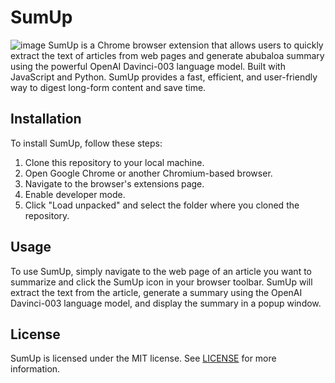 # SumUp
![image](./clients/assets/sumup.png)
SumUp is a Chrome browser extension that allows users to quickly extract the text of articles from web pages and generate abubaloa summary using the powerful OpenAI Davinci-003 language model. Built with JavaScript and Python. SumUp provides a fast, efficient, and user-friendly way to digest long-form content and save time.

## Installation

To install SumUp, follow these steps:

1. Clone this repository to your local machine.
2. Open Google Chrome or another Chromium-based browser.
3. Navigate to the browser's extensions page.
4. Enable developer mode.
5. Click "Load unpacked" and select the folder where you cloned the repository.

## Usage

To use SumUp, simply navigate to the web page of an article you want to summarize and click the SumUp icon in your browser toolbar. SumUp will extract the text from the article, generate a summary using the OpenAI Davinci-003 language model, and display the summary in a popup window.


## License

SumUp is licensed under the MIT license. See [LICENSE](/LICENSE.md) for more information.

